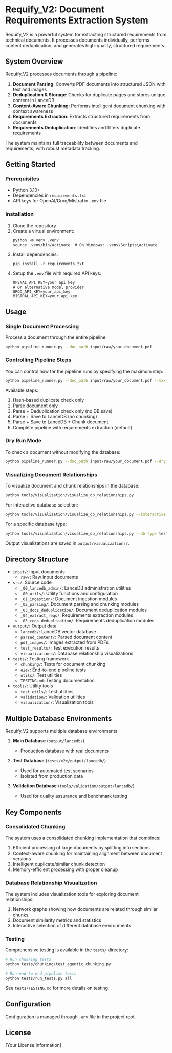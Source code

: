 # Requify_V2: Document Requirements Extraction System

Requify_V2 is a powerful system for extracting structured requirements from technical documents. It processes documents individually, performs content deduplication, and generates high-quality, structured requirements.

## System Overview

Requify_V2 processes documents through a pipeline:

1. **Document Parsing**: Converts PDF documents into structured JSON with text and images
2. **Deduplication & Storage**: Checks for duplicate pages and stores unique content in LanceDB
3. **Content-Aware Chunking**: Performs intelligent document chunking with context awareness
4. **Requirements Extraction**: Extracts structured requirements from documents
5. **Requirements Deduplication**: Identifies and filters duplicate requirements

The system maintains full traceability between documents and requirements, with robust metadata tracking.

## Getting Started

### Prerequisites

- Python 3.10+
- Dependencies in `requirements.txt`
- API keys for OpenAI/Groq/Mistral in `.env` file

### Installation

1. Clone the repository
2. Create a virtual environment:
   ```
   python -m venv .venv
   source .venv/bin/activate  # On Windows: .venv\Scripts\activate
   ```
3. Install dependencies:
   ```
   pip install -r requirements.txt
   ```
4. Setup the `.env` file with required API keys:
   ```
   OPENAI_API_KEY=your_api_key
   # Or alternative model provider
   GROQ_API_KEY=your_api_key
   MISTRAL_API_KEY=your_api_key
   ```

## Usage

### Single Document Processing

Process a document through the entire pipeline:

```bash
python pipeline_runner.py --doc_path input/raw/your_document.pdf
```

### Controlling Pipeline Steps

You can control how far the pipeline runs by specifying the maximum step:

```bash
python pipeline_runner.py --doc_path input/raw/your_document.pdf --max_step 4
```

Available steps:
1. Hash-based duplicate check only
2. Parse document only
3. Parse + Deduplication check only (no DB save)
4. Parse + Save to LanceDB (no chunking)
5. Parse + Save to LanceDB + Chunk document
6. Complete pipeline with requirements extraction (default)

### Dry Run Mode

To check a document without modifying the database:

```bash
python pipeline_runner.py --doc_path input/raw/your_document.pdf --dry_run
```

### Visualizing Document Relationships

To visualize document and chunk relationships in the database:

```bash
python tools/visualization/visualize_db_relationships.py
```

For interactive database selection:

```bash
python tools/visualization/visualize_db_relationships.py --interactive
```

For a specific database type:

```bash
python tools/visualization/visualize_db_relationships.py --db-type test
```

Output visualizations are saved in `output/visualizations/`.

## Directory Structure

- `input/`: Input documents
  - `raw/`: Raw input documents
- `src/`: Source code
  - `_00_lancedb_admin/`: LanceDB administration utilities
  - `_00_utils/`: Utility functions and configuration
  - `_01_ingestion/`: Document ingestion modules
  - `_02_parsing/`: Document parsing and chunking modules
  - `_03_docs_deduplication/`: Document deduplication modules
  - `_04_extract_reqs/`: Requirements extraction modules
  - `_05_reqs_deduplication/`: Requirements deduplication modules
- `output/`: Output data
  - `lancedb/`: LanceDB vector database
  - `parsed_content/`: Parsed document content
  - `pdf_images/`: Images extracted from PDFs
  - `test_results/`: Test execution results
  - `visualizations/`: Database relationship visualizations
- `tests/`: Testing framework
  - `chunking/`: Tests for document chunking
  - `e2e/`: End-to-end pipeline tests
  - `utils/`: Test utilities
  - `TESTING.md`: Testing documentation
- `tools/`: Utility tools
  - `test_utils/`: Test utilities
  - `validation/`: Validation utilities
  - `visualization/`: Visualization tools

## Multiple Database Environments

Requify_V2 supports multiple database environments:

1. **Main Database** (`output/lancedb/`)
   - Production database with real documents
   
2. **Test Database** (`tests/e2e/output/lancedb/`)
   - Used for automated test scenarios
   - Isolated from production data
   
3. **Validation Database** (`tools/validation/output/lancedb/`)
   - Used for quality assurance and benchmark testing

## Key Components

### Consolidated Chunking

The system uses a consolidated chunking implementation that combines:

1. Efficient processing of large documents by splitting into sections
2. Context-aware chunking for maintaining alignment between document versions
3. Intelligent duplicate/similar chunk detection
4. Memory-efficient processing with proper cleanup

### Database Relationship Visualization

The system includes visualization tools for exploring document relationships:

1. Network graphs showing how documents are related through similar chunks
2. Document similarity metrics and statistics
3. Interactive selection of different database environments

### Testing

Comprehensive testing is available in the `tests/` directory:

```bash
# Run chunking tests
python tests/chunking/test_agentic_chunking.py

# Run end-to-end pipeline tests
python tests/run_tests.py all
```

See `tests/TESTING.md` for more details on testing.

## Configuration

Configuration is managed through `.env` file in the project root.

## License

[Your License Information] 